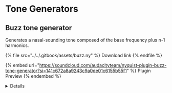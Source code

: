 # Tone Generators

## Buzz tone generator

Generates a nasal-sounding tone composed of the base frequency plus n-1 harmonics.

{% file src="../../.gitbook/assets/buzz.ny" %}
Download link
{% endfile %}

{% embed url="https://soundcloud.com/audacityteam/nyquist-plugin-buzz-tone-generator?si=141c672a8a9243c9a0de01c6155b55f1" %}
Plugin Preview
{% endembed %}

<details>

<summary>Details</summary>

Author: David R.Sky

Generates a nasal-sounding tone composed of the base frequency plus n-1 harmonics. If for example you choose a frequency of 100 Hz with n=4 harmonics, this plug-in will generate a tone comprised of 100, 200, 300 and 400 Hz, of equal amplitude. (The more harmonics, the more nasal and high-pitched the tone sounds.)

Parameters:

1. **Frequency or MIDI number:** \[0=frequency, 1=MIDI (default)]
2. **Frequency:** \[20 - 5000 Hz, default 110]
3. **MIDI note number:** \[16 - 127, default 45]
4. **Number of harmonics:** \[1 - 60, default 12]
5. **Buzz tone duration:** \[0.1 - 120 seconds, default 5.0]
6. **Volume:** \[1 - 100 percent, default 95]

</details>

